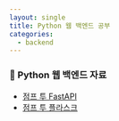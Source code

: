 ```yaml
---
layout: single
title: Python 웹 백엔드 공부
categories:
  - backend
---
```

### 🐍 Python 웹 백엔드 자료
* [점프 투 FastAPI](https://wikidocs.net/book/8531)
* [점프 투 플라스크](https://wikidocs.net/book/4542)
